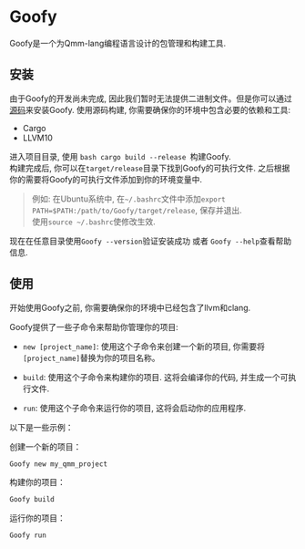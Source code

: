 # Goofy
Goofy是一个为Qmm-lang编程语言设计的包管理和构建工具.

## 安装
由于Goofy的开发尚未完成, 因此我们暂时无法提供二进制文件。但是你可以通过[源码](https://github.com/miaomiaowu0428/Goofy.git)来安装Goofy.
使用源码构建, 你需要确保你的环境中包含必要的依赖和工具:
- Cargo
- LLVM10  

进入项目目录, 使用
`bash
cargo build --release
`构建Goofy.  
构建完成后, 你可以在`target/release`目录下找到Goofy的可执行文件. 
之后根据你的需要将Goofy的可执行文件添加到你的环境变量中.  
> 例如: 在Ubuntu系统中, 在`~/.bashrc`文件中添加`export PATH=$PATH:/path/to/Goofy/target/release`, 保存并退出.   
使用`source ~/.bashrc`使修改生效.

现在在任意目录使用`Goofy --version`验证安装成功 或者 `Goofy --help`查看帮助信息.

## 使用
开始使用Goofy之前, 你需要确保你的环境中已经包含了llvm和clang.

Goofy提供了一些子命令来帮助你管理你的项目: 

- `new [project_name]`: 使用这个子命令来创建一个新的项目, 你需要将`[project_name]`替换为你的项目名称。

- `build`: 使用这个子命令来构建你的项目. 这将会编译你的代码, 并生成一个可执行文件.

- `run`: 使用这个子命令来运行你的项目, 这将会启动你的应用程序.

以下是一些示例：

创建一个新的项目：
```bash
Goofy new my_qmm_project
```

构建你的项目：
```bash
Goofy build
```

运行你的项目：
```bash
Goofy run
```



